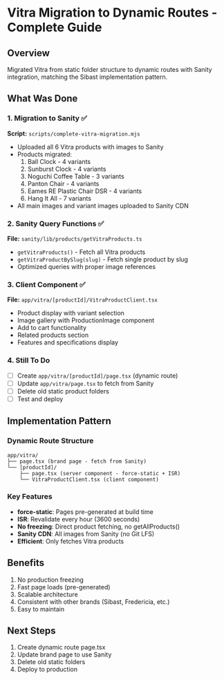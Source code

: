 # Vitra Migration to Dynamic Routes - Complete Guide

## Overview
Migrated Vitra from static folder structure to dynamic routes with Sanity integration, matching the Sibast implementation pattern.

## What Was Done

### 1. Migration to Sanity ✅
**Script:** `scripts/complete-vitra-migration.mjs`
- Uploaded all 6 Vitra products with images to Sanity
- Products migrated:
  1. Ball Clock - 4 variants
  2. Sunburst Clock - 4 variants  
  3. Noguchi Coffee Table - 3 variants
  4. Panton Chair - 4 variants
  5. Eames RE Plastic Chair DSR - 4 variants
  6. Hang It All - 7 variants
- All main images and variant images uploaded to Sanity CDN

### 2. Sanity Query Functions ✅
**File:** `sanity/lib/products/getVitraProducts.ts`
- `getVitraProducts()` - Fetch all Vitra products
- `getVitraProductBySlug(slug)` - Fetch single product by slug
- Optimized queries with proper image references

### 3. Client Component ✅
**File:** `app/vitra/[productId]/VitraProductClient.tsx`
- Product display with variant selection
- Image gallery with ProductionImage component
- Add to cart functionality
- Related products section
- Features and specifications display

### 4. Still To Do
- [ ] Create `app/vitra/[productId]/page.tsx` (dynamic route)
- [ ] Update `app/vitra/page.tsx` to fetch from Sanity
- [ ] Delete old static product folders
- [ ] Test and deploy

## Implementation Pattern

### Dynamic Route Structure
```
app/vitra/
├── page.tsx (brand page - fetch from Sanity)
└── [productId]/
    ├── page.tsx (server component - force-static + ISR)
    └── VitraProductClient.tsx (client component)
```

### Key Features
- **force-static**: Pages pre-generated at build time
- **ISR**: Revalidate every hour (3600 seconds)
- **No freezing**: Direct product fetching, no getAllProducts()
- **Sanity CDN**: All images from Sanity (no Git LFS)
- **Efficient**: Only fetches Vitra products

## Benefits
1. No production freezing
2. Fast page loads (pre-generated)
3. Scalable architecture
4. Consistent with other brands (Sibast, Fredericia, etc.)
5. Easy to maintain

## Next Steps
1. Create dynamic route page.tsx
2. Update brand page to use Sanity
3. Delete old static folders
4. Deploy to production
